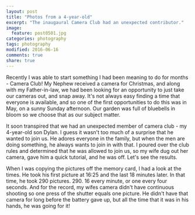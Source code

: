 ```yaml
---
layout: post
title: "Photos from a 4-year-old"
excerpt: "The inaugaural Camera Club had an unexpected contributor."
image: 
  feature: post0501.jpg
categories: photography
tags: photography
modified: 2016-06-16
comments: true
share: true
---
```


Recently I was able to start something I had been meaning to do for months - Camera Club! My Nephew received a camera for Christmas, and along with my Father-in-law, we had been looking for an opportunity to just take our cameras out, and snap away. It's not always easy finding a time that everyone is available, and so one of the first opportunities to do this was in May, on a sunny Sunday afternoon. Our garden was full of bluebells in bloom so we choose that as our subject matter.

It soon transpired that we had an unexpected member of camera club - my 4-year-old son Dylan. I guess it wasn't too much of a surprise that he wanted to join us. He adores everyone in the family, but when the men are doing something, he always wants to join in with that. I poured over the club rules and determined that he was allowed to join us, so my wife dug out her camera, gave him a quick tutorial, and he was off. Let's see the results.

When I was copying the pictures off the memory card, I had a look at the times. He took his first picture at 16:25 and the last 18 minutes later. In that time, he took 290 pictures. 290. 16 every minute, or one every four seconds. And for the record, my wifes camera didn't have continuous shooting so one press of the shutter equals one picture. He didn't have that camera for long before the battery gave up, but all the time that it was in his hands, he was going for it!




